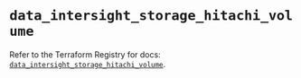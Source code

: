 # `data_intersight_storage_hitachi_volume`

Refer to the Terraform Registry for docs: [`data_intersight_storage_hitachi_volume`](https://registry.terraform.io/providers/ciscodevnet/intersight/1.0.71/docs/data-sources/storage_hitachi_volume).
